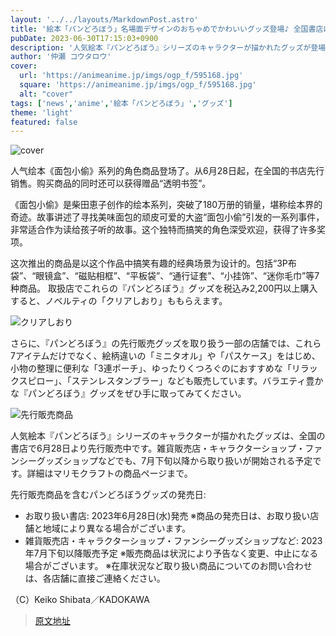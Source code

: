 ```yaml
---
layout: '../../layouts/MarkdownPost.astro'
title: '絵本「パンどろぼう」名場面デザインのおちゃめでかわいいグッズ登場♪ 全国書店にて先行販売中'
pubDate: 2023-06-30T17:15:03+0900
description: '人気絵本『パンどろぼう』シリーズのキャラクターが描かれたグッズが登場。全国の書店にて、6月28日より先行販売中だ。取り扱い書店で商品を購入すると、ノベルティの「クリアしおり」も受け取れる。'
author: '仲瀬 コウタロウ'
cover:
  url: 'https://animeanime.jp/imgs/ogp_f/595168.jpg'
  square: 'https://animeanime.jp/imgs/ogp_f/595168.jpg'
  alt: "cover"
tags: ['news','anime','絵本「パンどろぼう」','グッズ']
theme: 'light'
featured: false
---
```


![cover](https://animeanime.jp/imgs/ogp_f/595168.jpg)

人气绘本《面包小偷》系列的角色商品登场了。从6月28日起，在全国的书店先行销售。购买商品的同时还可以获得赠品“透明书签”。

《面包小偷》是柴田恵子创作的绘本系列，突破了180万册的销量，堪称绘本界的奇迹。故事讲述了寻找美味面包的顽皮可爱的大盗“面包小偷”引发的一系列事件，非常适合作为读给孩子听的故事。这个独特而搞笑的角色深受欢迎，获得了许多奖项。

这次推出的商品是以这个作品中搞笑有趣的经典场景为设计的。包括“3P布袋”、“眼镜盒”、“磁贴相框”、“平板袋”、“通行证套”、“小挂饰”、“迷你毛巾”等7种商品。
取扱店でこれらの『パンどろぼう』グッズを税込み2,200円以上購入すると、ノベルティの「クリアしおり」ももらえます。

![クリアしおり](https://animeanime.jp/imgs/zoom/595162.jpg)

さらに、『パンどろぼう』の先行販売グッズを取り扱う一部の店舗では、これら7アイテムだけでなく、絵柄違いの「ミニタオル」や「パスケース」をはじめ、小物の整理に便利な「3連ポーチ」、ゆったりくつろぐのにおすすめな「リラックスピロー」、「ステンレスタンブラー」なども販売しています。バラエティ豊かな『パンどろぼう』グッズをぜひ手に取ってみてください。

![先行販売商品](https://animeanime.jp/imgs/zoom/595169.jpg)

人気絵本『パンどろぼう』シリーズのキャラクターが描かれたグッズは、全国の書店で6月28日より先行販売中です。雑貨販売店・キャラクターショップ・ファンシーグッズショップなどでも、7月下旬以降から取り扱いが開始される予定です。詳細はマリモクラフトの商品ページまで。

先行販売商品を含むパンどろぼうグッズの発売日:
- お取り扱い書店: 2023年6月28日(水)発売
※商品の発売日は、お取り扱い店舗と地域により異なる場合がございます。
- 雑貨販売店・キャラクターショップ・ファンシーグッズショップなど: 2023年7月下旬以降販売予定
※販売商品は状況により予告なく変更、中止になる場合がございます。
※在庫状況など取り扱い商品についてのお問い合わせは、各店舗に直接ご連絡ください。

（C）Keiko Shibata／KADOKAWA

>[原文地址](https://animeanime.jp/article/2023/06/30/78266.html)  